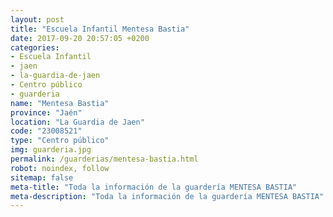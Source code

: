 ```yaml
---
layout: post
title: "Escuela Infantil Mentesa Bastia"
date: 2017-09-20 20:57:05 +0200
categories:
- Escuela Infantil
- jaen
- la-guardia-de-jaen
- Centro público
- guarderia
name: "Mentesa Bastia"
province: "Jaén"
location: "La Guardia de Jaen"
code: "23008521"
type: "Centro público"
img: guarderia.jpg
permalink: /guarderias/mentesa-bastia.html
robot: noindex, follow
sitemap: false
meta-title: "Toda la información de la guardería MENTESA BASTIA"
meta-description: "Toda la información de la guardería MENTESA BASTIA"
---
```

